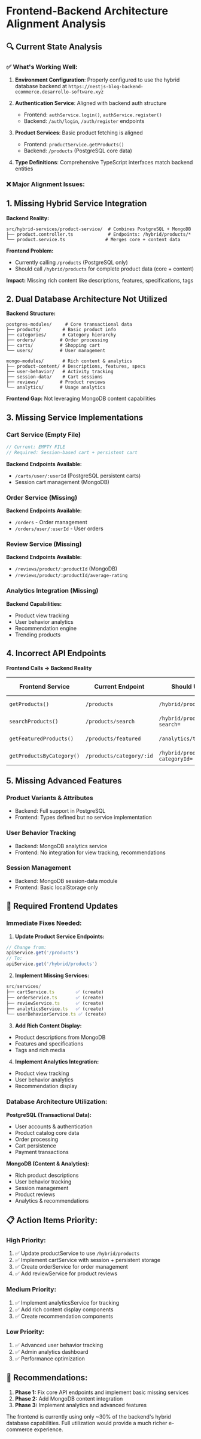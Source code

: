 # Frontend-Backend Architecture Alignment Analysis

## 🔍 Current State Analysis

### ✅ **What's Working Well:**

1. **Environment Configuration**: Properly configured to use the hybrid database backend at `https://nestjs-blog-backend-ecommerce.desarrollo-software.xyz`

2. **Authentication Service**: Aligned with backend auth structure
   - Frontend: `authService.login()`, `authService.register()`
   - Backend: `/auth/login`, `/auth/register` endpoints

3. **Product Services**: Basic product fetching is aligned
   - Frontend: `productService.getProducts()`
   - Backend: `/products` (PostgreSQL core data)

4. **Type Definitions**: Comprehensive TypeScript interfaces match backend entities

### ❌ **Major Alignment Issues:**

## 1. **Missing Hybrid Service Integration**

**Backend Reality:**
```
src/hybrid-services/product-service/  # Combines PostgreSQL + MongoDB
├── product.controller.ts             # Endpoints: /hybrid/products/*
└── product.service.ts               # Merges core + content data
```

**Frontend Problem:** 
- Currently calling `/products` (PostgreSQL only)
- Should call `/hybrid/products` for complete product data (core + content)

**Impact:** Missing rich content like descriptions, features, specifications, tags

## 2. **Dual Database Architecture Not Utilized**

**Backend Structure:**
```
postgres-modules/     # Core transactional data
├── products/        # Basic product info
├── categories/      # Category hierarchy  
├── orders/         # Order processing
├── carts/          # Shopping cart
└── users/          # User management

mongo-modules/       # Rich content & analytics
├── product-content/ # Descriptions, features, specs
├── user-behavior/   # Activity tracking
├── session-data/    # Cart sessions
├── reviews/        # Product reviews
└── analytics/      # Usage analytics
```

**Frontend Gap:** Not leveraging MongoDB content capabilities

## 3. **Missing Service Implementations**

### Cart Service (Empty File)
```typescript
// Current: EMPTY FILE
// Required: Session-based cart + persistent cart
```

**Backend Endpoints Available:**
- `/carts/user/:userId` (PostgreSQL persistent carts)
- Session cart management (MongoDB)

### Order Service (Missing)
**Backend Endpoints Available:**
- `/orders` - Order management
- `/orders/user/:userId` - User orders

### Review Service (Missing)
**Backend Endpoints Available:**
- `/reviews/product/:productId` (MongoDB)
- `/reviews/product/:productId/average-rating`

### Analytics Integration (Missing)
**Backend Capabilities:**
- Product view tracking
- User behavior analytics
- Recommendation engine
- Trending products

## 4. **Incorrect API Endpoints**

**Frontend Calls → Backend Reality**

| Frontend Service | Current Endpoint | Should Use | Backend Module |
|-----------------|------------------|------------|----------------|
| `getProducts()` | `/products` | `/hybrid/products` | hybrid-services |
| `searchProducts()` | `/products/search` | `/hybrid/products?search=` | hybrid-services |
| `getFeaturedProducts()` | `/products/featured` | `/analytics/trending` | mongo analytics |
| `getProductsByCategory()` | `/products/category/:id` | `/hybrid/products?categoryId=` | hybrid-services |

## 5. **Missing Advanced Features**

### Product Variants & Attributes
- Backend: Full support in PostgreSQL
- Frontend: Types defined but no service implementation

### User Behavior Tracking
- Backend: MongoDB analytics service
- Frontend: No integration for view tracking, recommendations

### Session Management
- Backend: MongoDB session-data module
- Frontend: Basic localStorage only

## 🔧 **Required Frontend Updates**

### Immediate Fixes Needed:

1. **Update Product Service Endpoints:**
```typescript
// Change from:
apiService.get('/products')
// To:
apiService.get('/hybrid/products')
```

2. **Implement Missing Services:**
```typescript
src/services/
├── cartService.ts        ✅ (create)
├── orderService.ts       ✅ (create)  
├── reviewService.ts      ✅ (create)
├── analyticsService.ts   ✅ (create)
└── userBehaviorService.ts ✅ (create)
```

3. **Add Rich Content Display:**
- Product descriptions from MongoDB
- Features and specifications
- Tags and rich media

4. **Implement Analytics Integration:**
- Product view tracking
- User behavior analytics
- Recommendation display

### Database Architecture Utilization:

**PostgreSQL (Transactional Data):**
- User accounts & authentication
- Product catalog core data
- Order processing
- Cart persistence
- Payment transactions

**MongoDB (Content & Analytics):**
- Rich product descriptions
- User behavior tracking
- Session management
- Product reviews
- Analytics & recommendations

## 📋 **Action Items Priority:**

### High Priority:
1. ✅ Update productService to use `/hybrid/products`
2. ✅ Implement cartService with session + persistent storage
3. ✅ Create orderService for order management
4. ✅ Add reviewService for product reviews

### Medium Priority:
1. ✅ Implement analyticsService for tracking
2. ✅ Add rich content display components
3. ✅ Create recommendation components

### Low Priority:
1. ✅ Advanced user behavior tracking
2. ✅ Admin analytics dashboard
3. ✅ Performance optimization

## 🎯 **Recommendations:**

1. **Phase 1:** Fix core API endpoints and implement basic missing services
2. **Phase 2:** Add MongoDB content integration
3. **Phase 3:** Implement analytics and advanced features

The frontend is currently using only ~30% of the backend's hybrid database capabilities. Full utilization would provide a much richer e-commerce experience.
